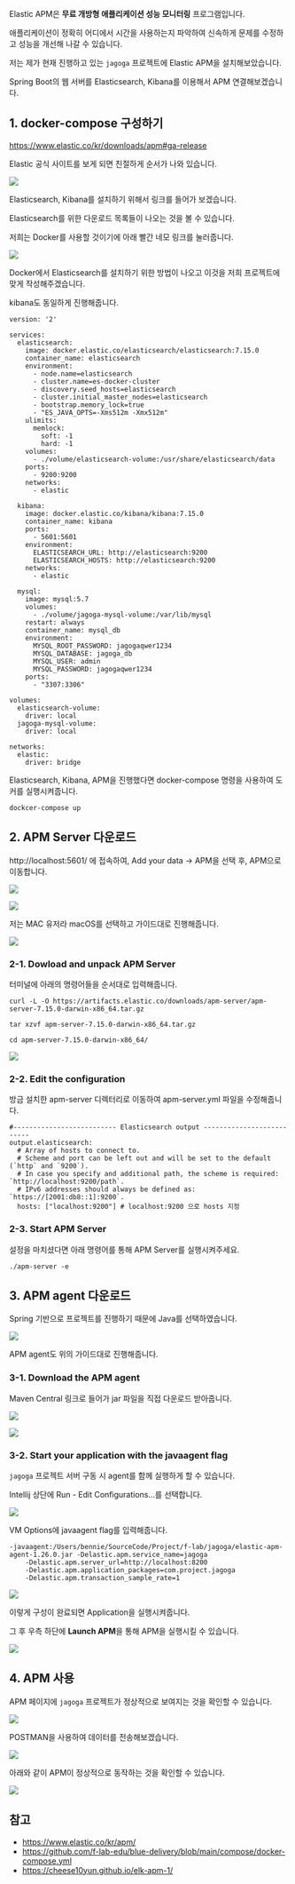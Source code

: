 
Elastic APM은 **무료 개방형 애플리케이션 성능 모니터링** 프로그램입니다.

애플리케이션이 정확히 어디에서 시간을 사용하는지 파악하여 신속하게 문제를 수정하고 성능을 개선해 나갈 수 있습니다.

저는 제가 현재 진행하고 있는 `jagoga` 프로젝트에 Elastic APM을 설치해보았습니다.

Spring Boot의 웹 서버를 Elasticsearch, Kibana를 이용해서 APM 연결해보겠습니다.

## 1. docker-compose 구성하기

https://www.elastic.co/kr/downloads/apm#ga-release

Elastic 공식 사이트를 보게 되면 친절하게 순서가 나와 있습니다.

![](https://i.imgur.com/mRrcXPO.png)

Elasticsearch, Kibana를 설치하기 위해서 링크를 들어가 보겠습니다.

Elasticsearch를 위한 다운로드 목록들이 나오는 것을 볼 수 있습니다.

저희는 Docker를 사용할 것이기에 아래 빨간 네모 링크를 눌러줍니다.

![](https://i.imgur.com/J4KbTs1.png)

Docker에서 Elasticsearch를 설치하기 위한 방법이 나오고 이것을 저희 프로젝트에 맞게 작성해주겠습니다.

kibana도 동일하게 진행해줍니다.

```yml=
version: '2'

services:
  elasticsearch:
    image: docker.elastic.co/elasticsearch/elasticsearch:7.15.0
    container_name: elasticsearch
    environment:
      - node.name=elasticsearch
      - cluster.name=es-docker-cluster
      - discovery.seed_hosts=elasticsearch
      - cluster.initial_master_nodes=elasticsearch
      - bootstrap.memory_lock=true
      - "ES_JAVA_OPTS=-Xms512m -Xmx512m"
    ulimits:
      memlock:
        soft: -1
        hard: -1
    volumes:
      - ./volume/elasticsearch-volume:/usr/share/elasticsearch/data
    ports:
      - 9200:9200
    networks:
      - elastic

  kibana:
    image: docker.elastic.co/kibana/kibana:7.15.0
    container_name: kibana
    ports:
      - 5601:5601
    environment:
      ELASTICSEARCH_URL: http://elasticsearch:9200
      ELASTICSEARCH_HOSTS: http://elasticsearch:9200
    networks:
      - elastic

  mysql:
    image: mysql:5.7
    volumes:
      - ./volume/jagoga-mysql-volume:/var/lib/mysql
    restart: always
    container_name: mysql_db
    environment:
      MYSQL_ROOT_PASSWORD: jagogaqwer1234
      MYSQL_DATABASE: jagoga_db
      MYSQL_USER: admin
      MYSQL_PASSWORD: jagogaqwer1234
    ports:
      - "3307:3306"

volumes:
  elasticsearch-volume:
    driver: local
  jagoga-mysql-volume:
    driver: local

networks:
  elastic:
    driver: bridge

```

Elasticsearch, Kibana, APM을 진행했다면 docker-compose 명령을 사용하여 도커를 실행시켜줍니다.

```
dockcer-compose up
```

## 2. APM Server 다운로드

http://localhost:5601/ 에 접속하여, Add your data -> APM을 선택 후, APM으로 이동합니다.

![](https://i.imgur.com/jEGdIkx.png)

![](https://i.imgur.com/f6LE3Yc.png)

저는 MAC 유저라 macOS를 선택하고 가이드대로 진행해줍니다.

![](https://i.imgur.com/7WEM20F.png)

### 2-1. Dowload and unpack APM Server

터미널에 아래의 명령어들을 순서대로 입력해줍니다.

```
curl -L -O https://artifacts.elastic.co/downloads/apm-server/apm-server-7.15.0-darwin-x86_64.tar.gz

tar xzvf apm-server-7.15.0-darwin-x86_64.tar.gz

cd apm-server-7.15.0-darwin-x86_64/
```

![](https://i.imgur.com/2lZY7wf.png)

### 2-2. Edit the configuration

방금 설치한 apm-server 디렉터리로 이동하여 apm-server.yml 파일을 수정해줍니다.

```yaml=
#-------------------------- Elasticsearch output --------------------------
output.elasticsearch:
  # Array of hosts to connect to.
  # Scheme and port can be left out and will be set to the default (`http` and `9200`).
  # In case you specify and additional path, the scheme is required: `http://localhost:9200/path`.
  # IPv6 addresses should always be defined as: `https://[2001:db8::1]:9200`.
  hosts: ["localhost:9200"] # localhost:9200 으로 hosts 지정
```

### 2-3. Start APM Server

설정을 마치셨다면 아래 명령어를 통해 APM Server를 실행시켜주세요.

```
./apm-server -e 
```

## 3. APM agent 다운로드

Spring 기반으로 프로젝트를 진행하기 때문에 Java를 선택하였습니다.

![](https://i.imgur.com/uW0dWRd.png)

APM agent도 위의 가이드대로 진행해줍니다.

### 3-1. Download the APM agent

Maven Central 링크로 들어가 jar 파일을 직접 다운로드 받아줍니다.

![](https://i.imgur.com/wCCZFVJ.png)

![](https://i.imgur.com/el2NZRl.png)


### 3-2. Start your application with the javaagent flag

`jagoga` 프로젝트 서버 구동 시 agent를 함께 실행하게 할 수 있습니다.

Intellij 상단에 Run - Edit Configurations...를 선택합니다.

![](https://i.imgur.com/3kOH9oh.png)

VM Options에 javaagent flag를 입력해줍니다.

```java=
-javaagent:/Users/bennie/SourceCode/Project/f-lab/jagoga/elastic-apm-agent-1.26.0.jar -Delastic.apm.service_name=jagoga 
    -Delastic.apm.server_url=http://localhost:8200 
    -Delastic.apm.application_packages=com.project.jagoga 
    -Delastic.apm.transaction_sample_rate=1
```
![](https://i.imgur.com/h9OkeeX.png)

이렇게 구성이 완료되면 Application을 실행시켜줍니다.

그 후 우측 하단에 **Launch APM**을 통해 APM을 실행시킬 수 있습니다.

![](https://i.imgur.com/u0gWbLz.png)

## 4. APM 사용

APM 페이지에 `jagoga` 프로젝트가 정상적으로 보여지는 것을 확인할 수 있습니다.

![](https://i.imgur.com/K9MNQpJ.png)

POSTMAN을 사용하여 데이터를 전송해보겠습니다.

![](https://i.imgur.com/mHiapaE.png)

아래와 같이 APM이 정상적으로 동작하는 것을 확인할 수 있습니다.

![](https://i.imgur.com/lVqgsxv.png)


## 참고

* https://www.elastic.co/kr/apm/
* https://github.com/f-lab-edu/blue-delivery/blob/main/compose/docker-compose.yml
* https://cheese10yun.github.io/elk-apm-1/
